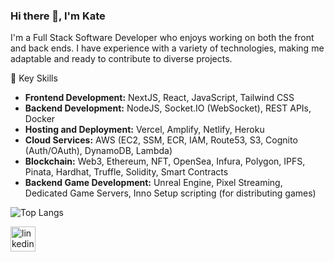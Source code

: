### Hi there 👋, I'm Kate
I'm a Full Stack Software Developer who enjoys working on both the front and back ends. I have experience with a variety of technologies, making me adaptable and ready to contribute to diverse projects.

🚀 Key Skills
- **Frontend Development:** NextJS, React, JavaScript, Tailwind CSS
- **Backend Development:** NodeJS, Socket.IO (WebSocket), REST APIs, Docker
- **Hosting and Deployment:** Vercel, Amplify, Netlify, Heroku
- **Cloud Services:** AWS (EC2, SSM, ECR, IAM, Route53, S3, Cognito (Auth/OAuth), DynamoDB, Lambda)
- **Blockchain:** Web3, Ethereum, NFT, OpenSea, Infura, Polygon, IPFS, Pinata, Hardhat, Truffle, Solidity, Smart Contracts
- **Backend Game Development:** Unreal Engine, Pixel Streaming, Dedicated Game Servers, Inno Setup scripting (for distributing games)

![Top Langs](https://github-readme-stats.vercel.app/api/top-langs/?username=ekaterinagorbunova&size_weight=0.5&count_weight=0.5&theme=github_dark_dimmed)

[<img src='https://img.shields.io/badge/LinkedIn-Blue?style=social&logo=linkedin' alt='linkedin' height='40'>](https://www.linkedin.com/in/ekaterina-gorbunova-b57582133/)

<!--
**EkaterinaGorbunova/ekaterinagorbunova** is a ✨ _special_ ✨ repository because its `README.md` (this file) appears on your GitHub profile.

Here are some ideas to get you started:

- 🔭 I’m currently working on ...
- 🌱 I’m currently learning ...
- 👯 I’m looking to collaborate on ...
- 🤔 I’m looking for help with ...
- 💬 Ask me about ...
- 📫 How to reach me: ...
- 😄 Pronouns: ...
- ⚡ Fun fact: ...
-->
